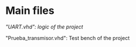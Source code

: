 # Main files
_"UART.vhd": logic of the project_

"Prueba_transmisor.vhd": Test bench of the project 
